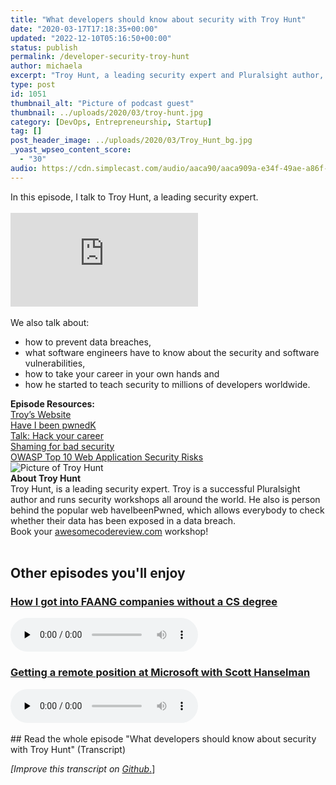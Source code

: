 ```yaml
---
title: "What developers should know about security with Troy Hunt"
date: "2020-03-17T17:18:35+00:00"
updated: "2022-12-10T05:16:50+00:00"
status: publish
permalink: /developer-security-troy-hunt
author: michaela
excerpt: "Troy Hunt, a leading security expert and Pluralsight author, tells us all about data breaches and how to tale your career in your own hands."
type: post
id: 1051
thumbnail_alt: "Picture of podcast guest"
thumbnail: ../uploads/2020/03/troy-hunt.jpg
category: [DevOps, Entrepreneurship, Startup]
tag: []
post_header_image: ../uploads/2020/03/Troy_Hunt_bg.jpg
_yoast_wpseo_content_score:
  - "30"
audio: https://cdn.simplecast.com/audio/aaca90/aaca909a-e34f-49ae-a86f-f59e4fa807f0/631fb569-139b-4b95-9693-943a4c247a82/episode-14-troy-hunt-ready_tc.mp3
---
```


<div class="episode-about">
In this episode, I talk to Troy Hunt, a leading security expert.
<br/> <br/>
<div class="video-container">
<iframe class="video" src="https://www.youtube-nocookie.com/embed/ysnZibUGdMs" title="YouTube video player" frameborder="0" allow="accelerometer; autoplay; clipboard-write; encrypted-media; gyroscope; picture-in-picture" allowfullscreen></iframe>
</div>
</br>
We also talk about:
<ul>
<li> how to prevent data breaches,</li>
<li> what software engineers have to know about the security and software vulnerabilities,</li>
<li> how to take your career in your own hands and</li>
<li> how he started to teach security to millions of developers worldwide.</li>
</ul>
</div>
<div class=" episode-links">
<b>Episode Resources:</b><br/>
<a href="https://www.troyhunt.com/">Troy’s Website</a><br/>
<a href="https://haveibeenpwned.com/">Have I been pwnedK</a><br/>
<a href="https://youtu.be/-MUhcgXBj_A">Talk: Hack your career</a><br/>
<a href="https://www.troyhunt.com/the-effectiveness-of-publicly-shaming-bad-security">Shaming for bad security</a><br/>
<a href="https://owasp.org/www-project-top-ten/">OWASP Top 10 Web Application Security Risks</a><br/>
</div>

<div class="row pt-2 align-items-center">
<div class="col-4 guest-picture">
<img src="../uploads/2020/03/troy-hunt.jpg" alt="Picture of Troy Hunt"/>
</div>
<div class="col-8 guest-about">
<b>About Troy Hunt</b><br/>
Troy Hunt, is a leading security expert. Troy is a successful Pluralsight author and runs security workshops all around the world. He also is person behind the popular web haveIbeenPwned, which allows everybody to check whether their data has been exposed in a data breach.
</div>
</div>

<div class="sponsorship">
Book your <a href="https://www.michaelagreiler.com/workshops">awesomecodereview.com</a> workshop!
</div>
<br/>
<div>
  <h2>Other episodes you'll enjoy</h2>
    <div class="row-md-6">
      <div class="row g-0 border rounded overflow-hidden flex-md-row mb-4 shadow-sm h-md-250 position-relative">
          <div class="col p-4 d-flex flex-column position-static">
            <h3 class="mb-0"><a href="https://software-engineering-unlocked.com/faang-job-without-cs-degree/">How I got into FAANG companies without a CS degree</a></h3>
  <audio controls preload="none">
                <source src="https://cdn.simplecast.com/audio/aaca909a-e34f-49ae-a86f-f59e4fa807f0/episodes/2ec3af9e-9a17-4ccd-95df-0e9b1a03ecc6/audio/66ec2bf9-b1d0-4ae3-868e-9017bb8cc4ee/default_tc.mp3" />
              </audio>
          </div>
        </div>
      </div>
    <div class="row-md-6">
      <div class="row g-0 border rounded overflow-hidden flex-md-row mb-4 shadow-sm h-md-250 position-relative">
          <div class="col p-4 d-flex flex-column position-static">
            <h3 class="mb-0"><a href="https://software-engineering-unlocked.com/episode-2-scott-hanselman/">Getting a remote position at Microsoft with Scott Hanselman</a></h3>
  <audio controls preload="none">
                <source src="https://cdn.simplecast.com/audio/aaca90/aaca909a-e34f-49ae-a86f-f59e4fa807f0/b94c57a5-9afe-4853-be2f-b4d147fb62bf/scott_episode2_ready_tc.mp3" />
              </audio>
          </div>
        </div>
      </div>
</div>
<br/>
## Read the whole episode "What developers should know about security with Troy Hunt" (Transcript)

_\[Improve this transcript on [Github](https://github.com/mgreiler/se-unlocked/tree/master/Transcripts)_[.](https://github.com/mgreiler/se-unlocked/tree/master/Transcripts)\]

